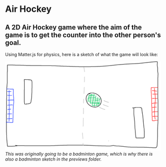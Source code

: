 # Air Hockey
## A 2D Air Hockey game where the aim of the game is to get the counter into the other person's goal.

Using Matter.js for physics, here is a sketch of what the game will look like:

![Sketch](Previews/Sketch.png?raw=true)\
*This was originally going to be a badminton game, which is why there is also a badminton sketch in the previews folder.*